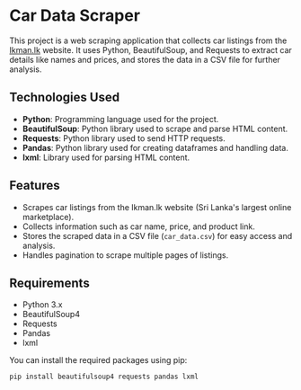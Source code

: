 # Car Data Scraper

This project is a web scraping application that collects car listings from the [Ikman.lk](https://ikman.lk) website. It uses Python, BeautifulSoup, and Requests to extract car details like names and prices, and stores the data in a CSV file for further analysis.

## Technologies Used
- **Python**: Programming language used for the project.
- **BeautifulSoup**: Python library used to scrape and parse HTML content.
- **Requests**: Python library used to send HTTP requests.
- **Pandas**: Python library used for creating dataframes and handling data.
- **lxml**: Library used for parsing HTML content.

## Features
- Scrapes car listings from the Ikman.lk website (Sri Lanka's largest online marketplace).
- Collects information such as car name, price, and product link.
- Stores the scraped data in a CSV file (`car_data.csv`) for easy access and analysis.
- Handles pagination to scrape multiple pages of listings.

## Requirements
- Python 3.x
- BeautifulSoup4
- Requests
- Pandas
- lxml

You can install the required packages using pip:

```bash
pip install beautifulsoup4 requests pandas lxml
